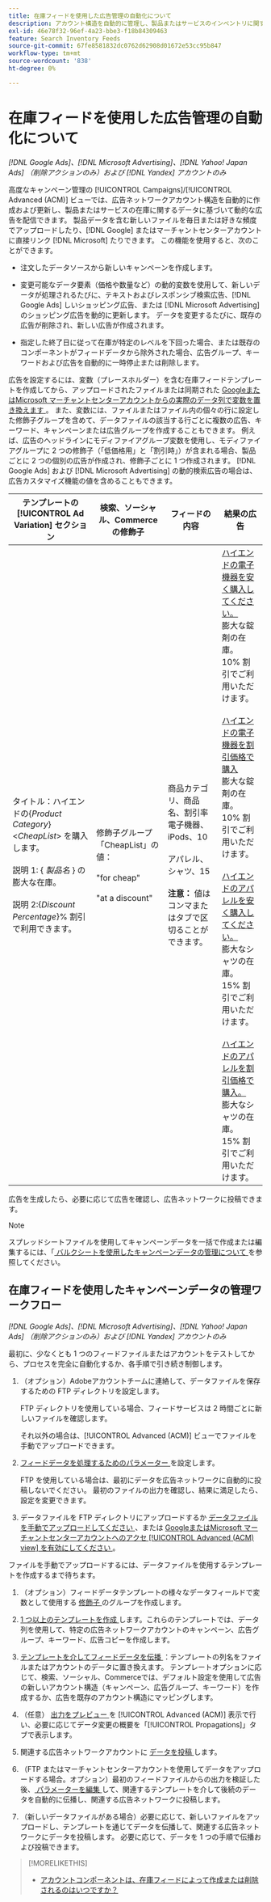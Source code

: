 ```yaml
---
title: 在庫フィードを使用した広告管理の自動化について
description: アカウント構造を自動的に管理し、製品またはサービスのインベントリに関するデータに基づいて動的な広告を配信できる、高度なキャンペーン管理について説明します。
exl-id: 46e78f32-96ef-4a23-bbe3-f18b84309463
feature: Search Inventory Feeds
source-git-commit: 67fe8581832dc0762d62908d01672e53cc95b847
workflow-type: tm+mt
source-wordcount: '838'
ht-degree: 0%

---
```


# 在庫フィードを使用した広告管理の自動化について

*[!DNL Google Ads]、[!DNL Microsoft Advertising]、[!DNL Yahoo! Japan Ads] （削除アクションのみ）および [!DNL Yandex] アカウントのみ*

高度なキャンペーン管理の [!UICONTROL Campaigns]/[!UICONTROL Advanced (ACM)] ビューでは、広告ネットワークアカウント構造を自動的に作成および更新し、製品またはサービスの在庫に関するデータに基づいて動的な広告を配信できます。 製品データを含む新しいファイルを毎日または好きな頻度でアップロードしたり、[!DNL Google] またはマーチャントセンターアカウントに直接リンク [!DNL Microsoft] たりできます。 この機能を使用すると、次のことができます。

* 注文したデータソースから新しいキャンペーンを作成します。

* 変更可能なデータ要素（価格や数量など）の動的変数を使用して、新しいデータが処理されるたびに、テキストおよびレスポンシブ検索広告、[!DNL Google Ads] しいショッピング広告、または [!DNL Microsoft Advertising] のショッピング広告を動的に更新します。 データを変更するたびに、既存の広告が削除され、新しい広告が作成されます。

* 指定した終了日に従って在庫が特定のレベルを下回った場合、または既存のコンポーネントがフィードデータから除外された場合、広告グループ、キーワードおよび広告を自動的に一時停止または削除します。

広告を設定するには、変数（プレースホルダー）を含む在庫フィードテンプレートを作成してから、アップロードされたファイルまたは同期された [GoogleまたはMicrosoft マーチャントセンターアカウントからの実際のデータ列で変数を置き換えます ](/help/search-social-commerce/campaign-management/accounts/merchant-account-manage.md)。 また、変数には、ファイルまたはファイル内の個々の行に設定した修飾子グループを含めて、データファイルの該当する行ごとに複数の広告、キーワード、キャンペーンまたは広告グループを作成することもできます。 例えば、広告のヘッドラインにモディファイアグループ変数を使用し、モディファイアグループに 2 つの修飾子（「低価格用」と「割引時」）が含まれる場合、製品ごとに 2 つの個別の広告が作成され、修飾子ごとに 1 つ作成されます。 [!DNL Google Ads] および [!DNL Microsoft Advertising] の動的検索広告の場合は、広告カスタマイズ機能の値を含めることもできます。

| テンプレートの [!UICONTROL Ad Variation] セクション | 検索、ソーシャル、Commerceの修飾子 | フィードの内容 | 結果の広告 |
|----|----|----|----|
| タイトル：ハイエンドの\{<i>Product Category</i>\} &lt;<i>CheapList</i>> を購入します。<br><br> 説明 1: \{<i> 製品名 </i>\} の膨大な在庫。<br><br> 説明 2:\{<i>Discount Percentage</i>\}% 割引で利用できます。 | 修飾子グループ「CheapList」の値：<br><br>&quot;for cheap&quot;<br><br>&quot;at a discount&quot; | 商品カテゴリ、商品名、割引率 <br> 電子機器、iPods、10<br><br> アパレル、シャツ、15<br><br><b> 注意：</b> 値はコンマまたはタブで区切ることができます。 | <u> ハイエンドの電子機器を安く購入してください。</u><br> 膨大な錠剤の在庫。 10% 割引でご利用いただけます。<br><br><u> ハイエンドの電子機器を割引価格で購入</u><br> 膨大な錠剤の在庫。 10% 割引でご利用いただけます。<br><br><u> ハイエンドのアパレルを安く購入してください。</u><br> 膨大なシャツの在庫。 15% 割引でご利用いただけます。<br><br><u> ハイエンドのアパレルを割引価格で購入。</u><br> 膨大なシャツの在庫。 15% 割引でご利用いただけます。 |

広告を生成したら、必要に応じて広告を確認し、広告ネットワークに投稿できます。

>[!NOTE]
>スプレッドシートファイルを使用してキャンペーンデータを一括で作成または編集するには、「[ バルクシートを使用したキャンペーンデータの管理について ](/help/search-social-commerce/campaign-management/bulksheets/bulksheet-about.md) を参照してください。

## 在庫フィードを使用したキャンペーンデータの管理ワークフロー

*[!DNL Google Ads]、[!DNL Microsoft Advertising]、[!DNL Yahoo! Japan Ads] （削除アクションのみ）および [!DNL Yandex] アカウントのみ*

最初に、少なくとも 1 つのフィードファイルまたはアカウントをテストしてから、プロセスを完全に自動化するか、各手順で引き続き制御します。

1. （オプション）Adobeアカウントチームに連絡して、データファイルを保存するための FTP ディレクトリを設定します。

   FTP ディレクトリを使用している場合、フィードサービスは 2 時間ごとに新しいファイルを確認します。

   それ以外の場合は、[!UICONTROL Advanced (ACM)] ビューでファイルを手動でアップロードできます。

1. [ フィードデータを処理するためのパラメーター ](feed-settings-manage.md#feed-data-settings) を設定します。

   FTP を使用している場合は、最初にデータを広告ネットワークに自動的に投稿しないでください。 最初のファイルの出力を確認し、結果に満足したら、設定を変更できます。

1. データファイルを FTP ディレクトリにアップロードするか [ データファイルを手動でアップロードしてください ](feed-files-manage.md)、または [GoogleまたはMicrosoft マーチャントセンターアカウントへのアクセ [!UICONTROL Advanced (ACM) view] を有効にしてください ](/help/search-social-commerce/campaign-management/accounts/merchant-account-manage.md)。

ファイルを手動でアップロードするには、データファイルを使用するテンプレートを作成するまで待ちます。

1. （オプション）フィードデータテンプレートの様々なデータフィールドで変数として使用する [ 修飾子 ](modifiers-manage.md) のグループを作成します。

1. [1 つ以上のテンプレートを作成 ](ad-templates/ad-template-manage.md) します。これらのテンプレートでは、データ列を使用して、特定の広告ネットワークアカウントのキャンペーン、広告グループ、キーワード、広告コピーを作成します。

1. [ テンプレートを介してフィードデータを伝播 ](feed-data-propagate.md)：テンプレートの列名をファイルまたはアカウントのデータに置き換えます。 テンプレートオプションに応じて、検索、ソーシャル、Commerceでは、デフォルト設定を使用して広告の新しいアカウント構造（キャンペーン、広告グループ、キーワード）を作成するか、広告を既存のアカウント構造にマッピングします。

1. （任意） [ 出力をプレビュー ](propagated-data-view.md) を [!UICONTROL Advanced (ACM)] 表示で行い、必要に応じてデータ変更の概要を「[!UICONTROL Propagations]」タブで表示します。

1. 関連する広告ネットワークアカウントに [ データを投稿 ](propagated-data-post.md) します。

1. （FTP またはマーチャントセンターアカウントを使用してデータをアップロードする場合。オプション）最初のフィードファイルからの出力を検証した後、[ パラメーターを編集 ](feed-settings-manage.md#feed-data-settings) して、関連するテンプレートを介して後続のデータを自動的に伝播し、関連する広告ネットワークに投稿します。

1. （新しいデータファイルがある場合）必要に応じて、新しいファイルをアップロードし、テンプレートを通じてデータを伝播して、関連する広告ネットワークにデータを投稿します。 必要に応じて、データを 1 つの手順で伝播および投稿できます。

>[!MORELIKETHIS]
>
>* [ アカウントコンポーネントは、在庫フィードによって作成または削除されるのはいつですか？](when-are-components-created-deleted.md)
